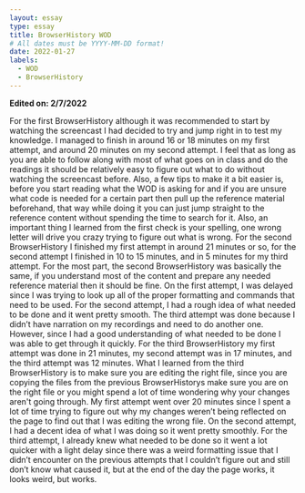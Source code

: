 ```yaml
---
layout: essay
type: essay
title: BrowserHistory WOD
# All dates must be YYYY-MM-DD format!
date: 2022-01-27
labels:
  - WOD
  - BrowserHistory
---
```

**Edited on: 2/7/2022**

For the first BrowserHistory although it was recommended to start by watching the screencast I had decided to try and jump right in to test my knowledge. I managed to finish in around 16 or 18 minutes on my first attempt, and around 20 minutes on my second attempt. I feel that as long as you are able to follow along with most of what goes on in class and do the readings it should be relatively easy to figure out what to do without watching the screencast before. Also, a few tips to make it a bit easier is, before you start reading what the WOD is asking for and if you are unsure what code is needed for a certain part then pull up the reference material beforehand, that way while doing it you can just jump straight to the reference content without spending the time to search for it. Also, an important thing I learned from the first check is your spelling, one wrong letter will drive you crazy trying to figure out what is wrong. For the second BrowserHistory I finished my first attempt in around 21 minutes or so, for the second attempt I finished in 10 to 15 minutes, and in 5 minutes for my third attempt. For the most part, the second BrowserHistory was basically the same, if you understand most of the content and prepare any needed reference material then it should be fine. On the first attempt, I was delayed since I was trying to look up all of the proper formatting and commands that need to be used. For the second attempt, I had a rough idea of what needed to be done and it went pretty smooth. The third attempt was done because I didn’t have narration on my recordings and need to do another one. However, since I had a good understanding of what needed to be done I was able to get through it quickly. For the third BrowserHistory my first attempt was done in 21 minutes, my second attempt was in 17 minutes, and the third attempt was 12 minutes. What I learned from the third BrowserHistory is to make sure you are editing the right file, since you are copying the files from the previous BrowserHistorys make sure you are on the right file or you might spend a lot of time wondering why your changes aren't going through. My first attempt went over 20 minutes since I spent a lot of time trying to figure out why my changes weren’t being reflected on the page to find out that I was editing the wrong file. On the second attempt, I had a decent idea of what I was doing so it went pretty smoothly. For the third attempt, I already knew what needed to be done so it went a lot quicker with a light delay since there was a weird formatting issue that I didn’t encounter on the previous attempts that I couldn’t figure out and still don’t know what caused it, but at the end of the day the page works, it looks weird, but works.

